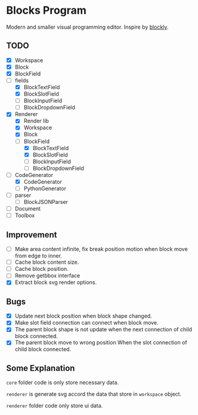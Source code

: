 # Blocks Program

Modern and smaller visual programming editor. Inspire by [blockly](https://github.com/google/blockly).

## TODO

- [x] Workspace
- [x] Block
- [x] BlockField
- [ ] fields
  - [x] BlockTextField
  - [x] BlockSlotField
  - [ ] BlockInputField
  - [ ] BlockDropdownField
- [x] Renderer
  - [x] Render lib
  - [x] Workspace
  - [x] Block
  - [ ] BlockField
    - [x] BlockTextField
    - [x] BlockSlotField
    - [ ] BlockInputField
    - [ ] BlockDropdownField
- [ ] CodeGenerator
  - [x] CodeGenerator
  - [ ] PythonGenerator
- [ ] parser
  - [ ] BlockJSONParser
- [ ] Document
- [ ] Toolbox

## Improvement

- [ ] Make area content infinite, fix break position motion when block move from edge to inner.
- [ ] Cache block content size.
- [ ] Cache block position.
- [ ] Remove getbbox interface
- [x] Extract block svg render options.

## Bugs

- [x] Update next block position when block shape changed.
- [x] Make slot field connection can connect when block move.
- [x] The parent block shape is not update when the next connection of child block connected.
- [x] The parent block move to wrong position When the slot connection of child block connected.

## Some Explanation

`core` folder code is only store necessary data.

`renderer` is generate svg accord the data that store in `workspace` object.

`renderer` folder code only store ui data.

